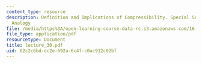 ```yaml
---
content_type: resource
description: Definition and Implications of Compressibility. Special Solutions. Reynolds
  Analogy
file: /media/https%3A/open-learning-course-data-rc.s3.amazonaws.com/16-13-aerodynamics-of-viscous-fluids-fall-2003/62c2c6bddc2e692a6c4fc0ac912c02bf_lecture_30.pdf
file_type: application/pdf
resourcetype: Document
title: lecture_30.pdf
uid: 62c2c6bd-dc2e-692a-6c4f-c0ac912c02bf
---
```

